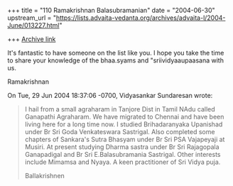 +++
title = "110 Ramakrishnan Balasubramanian"
date = "2004-06-30"
upstream_url = "https://lists.advaita-vedanta.org/archives/advaita-l/2004-June/013227.html"

+++
[Archive link](https://lists.advaita-vedanta.org/archives/advaita-l/2004-June/013227.html)

It's fantastic to have someone on the list like you. I hope you take
the time to share your knowledge of the bhaa.syams and
"sriividyaaupaasana with us.

Ramakrishnan

On Tue, 29 Jun 2004 18:37:06 -0700, Vidyasankar Sundaresan
<svidyasankar at hotmail.com> wrote:
> I hail from a small agraharam in Tanjore Dist in Tamil NAdu called Ganapathi
> Agraharam. We have migrated to Chennai and have been living here for a long
> time now. I studied Brihadaranyaka Upanishad under Br Sri Goda Venkateswara
> Sastrigal. Also completed some chapters of Sankara's Sutra Bhasyam under Br
> Sri PSA Vajapeyaji at Musiri. At present studying Dharma sastra under Br Sri
> Rajagopala Ganapadigal and Br Sri E.Balasubramania Sastrigal. Other
> interests include Mimamsa and Nyaya. A keen practitioner of Sri Vidya puja.
> 
> Ballakrishnen

